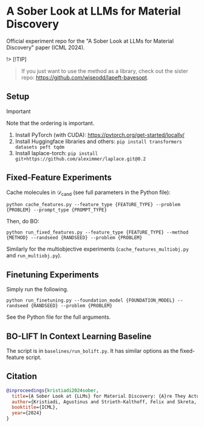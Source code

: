 # A Sober Look at LLMs for Material Discovery

Official experiment repo for the "A Sober Look at LLMs for Material Discovery" paper (ICML 2024).

!> [!TIP]
> If you just want to use the method as a library, check out the sister repo: <https://github.com/wiseodd/lapeft-bayesopt>.

## Setup

> [!IMPORTANT]
> Note that the ordering is important.

1. Install PyTorch (with CUDA): <https://pytorch.org/get-started/locally/>
2. Install Huggingface libraries and others: `pip install transformers datasets peft tqdm`
3. Install laplace-torch: `pip install git+https://github.com/aleximmer/laplace.git@0.2`

## Fixed-Feature Experiments

Cache molecules in $\mathcal{D}_{\mathrm{cand}}$ (see full parameters in the Python file):

```
python cache_features.py --feature_type {FEATURE_TYPE} --problem {PROBLEM} --prompt_type {PROMPT_TYPE}
```

Then, do BO:

```
python run_fixed_features.py --feature_type {FEATURE_TYPE} --method {METHOD} --randseed {RANDSEED} --problem {PROBLEM}
```

Similarly for the multiobjective experiments (`cache_features_multiobj.py` and `run_multiobj.py`).

## Finetuning Experiments

Simply run the following.

```
python run_finetuning.py --foundation_model {FOUNDATION_MODEL} --randseed {RANDSEED} --problem {PROBLEM}
```

See the Python file for the full arguments.

## BO-LIFT In Context Learning Baseline

The script is in `baselines/run_bolift.py`. It has similar options as the fixed-feature script.

## Citation

```bib
@inproceedings{kristiadi2024sober,
  title={A Sober Look at {LLMs} for Material Discovery: {A}re They Actually Good for {B}ayesian Optimization Over Molecules?},
  author={Kristiadi, Agustinus and Strieth-Kalthoff, Felix and Skreta, Marta and Poupart, Pascal and Aspuru-Guzik, Al\'{a}n and Pleiss, Geoff},
  booktitle={ICML},
  year={2024}
}
```
